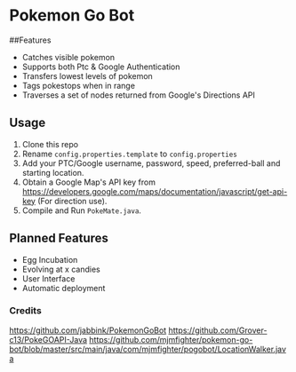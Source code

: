 # Pokemon Go Bot

##Features
+ Catches visible pokemon
+ Supports both Ptc & Google Authentication
+ Transfers lowest levels of pokemon
+ Tags pokestops when in range
+ Traverses a set of nodes returned from Google's Directions API

## Usage

1. Clone this repo
2. Rename `config.properties.template` to `config.properties`
3. Add your PTC/Google username, password, speed, preferred-ball and starting location.
4. Obtain a Google Map's API key from https://developers.google.com/maps/documentation/javascript/get-api-key (For direction use).
5. Compile and Run `PokeMate.java`.

## Planned Features
* Egg Incubation
* Evolving at x candies
* User Interface
* Automatic deployment

### Credits

https://github.com/jabbink/PokemonGoBot
https://github.com/Grover-c13/PokeGOAPI-Java
https://github.com/mjmfighter/pokemon-go-bot/blob/master/src/main/java/com/mjmfighter/pogobot/LocationWalker.java
